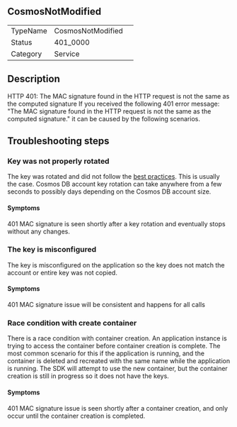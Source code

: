 ## CosmosNotModified

|   |   |   |
|---|---|---|
|TypeName|CosmosNotModified|
|Status|401_0000|
|Category|Service|

## Description
HTTP 401: The MAC signature found in the HTTP request is not the same as the computed signature
If you received the following 401 error message: "The MAC signature found in the HTTP request is not the same as the computed signature." it can be caused by the following scenarios.

## Troubleshooting steps

### Key was not properly rotated
The key was rotated and did not follow the [best practices](secure-access-to-data.md#key-rotation). This is usually the case. Cosmos DB account key rotation can take anywhere from a few seconds to possibly days depending on the Cosmos DB account size.

#### Symptoms
401 MAC signature is seen shortly after a key rotation and eventually stops without any changes. 

### The key is misconfigured
The key is misconfigured on the application so the key does not match the account or entire key was not copied.

#### Symptoms
401 MAC signature issue will be consistent and happens for all calls

### Race condition with create container
There is a race condition with container creation. An application instance is trying to access the container before container creation is complete. The most common scenario for this if the application is running, and the container is deleted and recreated with the same name while the application is running. The SDK will attempt to use the new container, but the container creation is still in progress so it does not have the keys.

#### Symptoms
401 MAC signature issue is seen shortly after a container creation, and only occur until the container creation is completed.